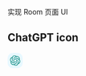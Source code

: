 实现 Room 页面 UI

## ChatGPT icon

<svg xmlns="http://www.w3.org/2000/svg" xmlns:xlink="http://www.w3.org/1999/xlink" width="30" height="30" fill="none" class="home_user-avtar__3QksJ">
  <defs>
    <path id="bot_svg__a" d="M0 0h30v30H0z"></path>
    <path id="bot_svg__c" d="M0 0h20.455v20.455H0z"></path>
  </defs>
  <g>
    <rect fill="#E7F8FF" width="30" height="30" rx="10"></rect>
    <mask id="bot_svg__b" fill="#fff">
      <use xlink:href="#bot_svg__a"></use>
    </mask>
    <g mask="url(#bot_svg__b)">
      <g transform="translate(4.773 4.773)">
        <mask id="bot_svg__d" fill="#fff">
          <use xlink:href="#bot_svg__c"></use>
        </mask>
        <g mask="url(#bot_svg__d)">
          <path fill-rule="evenodd" d="M19.11 8.37c.17-.52.26-1.06.26-1.61 0-.9-.24-1.79-.71-2.57a5.24 5.24 0 0 0-4.53-2.59c-.37 0-.73.04-1.09.11A5.201 5.201 0 0 0 9.17 0h-.04C6.86 0 4.86 1.44 4.16 3.57A5.11 5.11 0 0 0 .71 6.04C.24 6.83 0 7.72 0 8.63c0 1.27.48 2.51 1.35 3.45-.18.52-.27 1.07-.27 1.61 0 .91.25 1.8.71 2.58 1.13 1.94 3.41 2.94 5.63 2.47a5.18 5.18 0 0 0 3.86 1.71h.05c2.26 0 4.27-1.44 4.97-3.57a5.132 5.132 0 0 0 3.45-2.47c.46-.78.7-1.67.7-2.58 0-1.28-.48-2.51-1.34-3.46ZM8.947 18.158c-.04.03-.08.05-.12.07.7.58 1.57.89 2.48.89h.01c2.14 0 3.88-1.72 3.88-3.83v-4.76c0-.02-.02-.04-.04-.05l-1.74-.99v5.75c0 .23-.13.45-.34.57l-4.13 2.35Zm-.67-1.153 4.17-2.38c.02-.01.03-.03.03-.05v-1.99l-5.04 2.87c-.21.12-.47.12-.68 0l-4.13-2.35c-.04-.02-.09-.06-.12-.07-.04.21-.06.43-.06.65 0 .67.18 1.33.52 1.92v-.01c.7 1.19 1.98 1.92 3.37 1.92.68 0 1.35-.18 1.94-.51ZM3.903 5.168v-.14c-.85.31-1.57.9-2.02 1.68a3.78 3.78 0 0 0-.52 1.91c0 1.37.74 2.64 1.94 3.33l4.17 2.37c.02.01.04.01.06 0l1.75-1-5.04-2.87a.64.64 0 0 1-.34-.57v-4.71Zm13.253 3.337-4.18-2.38c-.02 0-.04 0-.06.01l-1.74.99 5.04 2.87c.21.12.34.34.34.58v4.85c1.52-.56 2.54-1.99 2.54-3.6 0-1.37-.74-2.63-1.94-3.32ZM8.014 5.83c-.02.01-.03.03-.03.05v1.99L13.024 5a.692.692 0 0 1 .68 0l4.13 2.35c.04.02.08.05.12.07.03-.21.05-.43.05-.65 0-2.11-1.74-3.83-3.88-3.83-.68 0-1.35.18-1.94.51l-4.17 2.38Zm1.133-4.492c-2.15 0-3.89 1.72-3.89 3.83v4.76c0 .02.02.03.03.04l1.75 1v-5.75c0-.23.13-.45.34-.57l4.13-2.35c.04-.03.09-.06.12-.07-.7-.58-1.58-.89-2.48-.89ZM7.983 11.51l2.24 1.27 2.25-1.27V8.95l-2.25-1.28-2.24 1.28v2.56Z" style="fill: rgb(31, 148, 140);">
          </path>
        </g>
      </g>
    </g>
  </g>
</svg>

